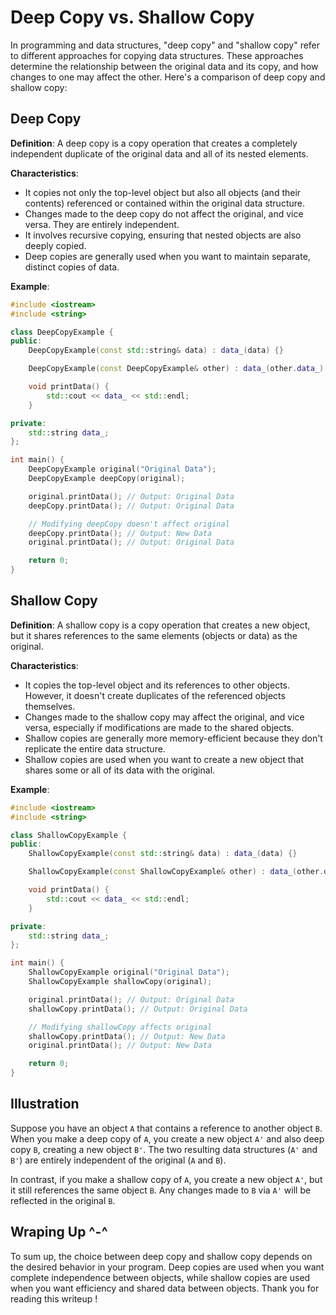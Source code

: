 # Deep Copy vs. Shallow Copy

In programming and data structures, "deep copy" and "shallow copy" refer to different approaches for copying data structures. These approaches determine the relationship between the original data and its copy, and how changes to one may affect the other. Here's a comparison of deep copy and shallow copy:

## Deep Copy

**Definition**: A deep copy is a copy operation that creates a completely independent duplicate of the original data and all of its nested elements.

**Characteristics**:
- It copies not only the top-level object but also all objects (and their contents) referenced or contained within the original data structure.
- Changes made to the deep copy do not affect the original, and vice versa. They are entirely independent.
- It involves recursive copying, ensuring that nested objects are also deeply copied.
- Deep copies are generally used when you want to maintain separate, distinct copies of data.

**Example**:

```cpp
#include <iostream>
#include <string>

class DeepCopyExample {
public:
    DeepCopyExample(const std::string& data) : data_(data) {}

    DeepCopyExample(const DeepCopyExample& other) : data_(other.data_) {}

    void printData() {
        std::cout << data_ << std::endl;
    }

private:
    std::string data_;
};

int main() {
    DeepCopyExample original("Original Data");
    DeepCopyExample deepCopy(original);

    original.printData(); // Output: Original Data
    deepCopy.printData(); // Output: Original Data

    // Modifying deepCopy doesn't affect original
    deepCopy.printData(); // Output: New Data
    original.printData(); // Output: Original Data

    return 0;
}
```

## Shallow Copy

**Definition**: A shallow copy is a copy operation that creates a new object, but it shares references to the same elements (objects or data) as the original.

**Characteristics**:
- It copies the top-level object and its references to other objects. However, it doesn't create duplicates of the referenced objects themselves.
- Changes made to the shallow copy may affect the original, and vice versa, especially if modifications are made to the shared objects.
- Shallow copies are generally more memory-efficient because they don't replicate the entire data structure.
- Shallow copies are used when you want to create a new object that shares some or all of its data with the original.

**Example**:

```cpp
#include <iostream>
#include <string>

class ShallowCopyExample {
public:
    ShallowCopyExample(const std::string& data) : data_(data) {}

    ShallowCopyExample(const ShallowCopyExample& other) : data_(other.data_) {}

    void printData() {
        std::cout << data_ << std::endl;
    }

private:
    std::string data_;
};

int main() {
    ShallowCopyExample original("Original Data");
    ShallowCopyExample shallowCopy(original);

    original.printData(); // Output: Original Data
    shallowCopy.printData(); // Output: Original Data

    // Modifying shallowCopy affects original
    shallowCopy.printData(); // Output: New Data
    original.printData(); // Output: New Data

    return 0;
}
```

## Illustration

Suppose you have an object `A` that contains a reference to another object `B`. When you make a deep copy of `A`, you create a new object `A'` and also deep copy `B`, creating a new object `B'`. The two resulting data structures (`A'` and `B'`) are entirely independent of the original (`A` and `B`).

In contrast, if you make a shallow copy of `A`, you create a new object `A'`, but it still references the same object `B`. Any changes made to `B` via `A'` will be reflected in the original `B`.

## Wraping Up ^-^
To sum up, the choice between deep copy and shallow copy depends on the desired behavior in your program. Deep copies are used when you want complete independence between objects, while shallow copies are used when you want efficiency and shared data between objects. Thank you for reading this writeup ! 


